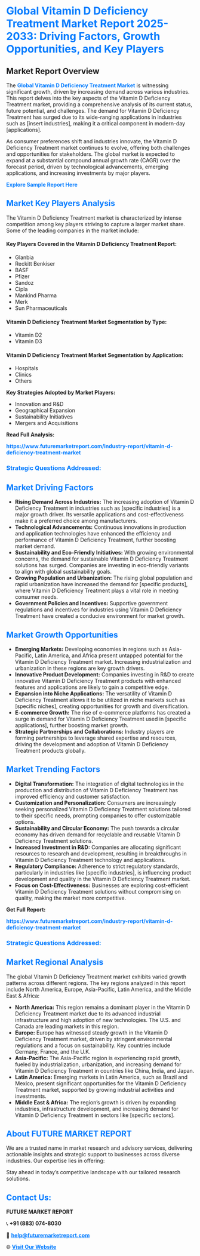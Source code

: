 <h1 style="color: #007BFF;">Global Vitamin D Deficiency Treatment Market Report 2025-2033: Driving Factors, Growth Opportunities, and Key Players</h1>

<section id="overview">
<h2>Market Report Overview</h2>
<p>The <a href="https://www.futuremarketreport.com/industry-report/vitamin-d-deficiency-treatment-market" style="color: #007BFF; text-decoration: none;"><strong>Global Vitamin D Deficiency Treatment Market</strong></a> is witnessing significant growth, driven by increasing demand across various industries. This report delves into the key aspects of the Vitamin D Deficiency Treatment market, providing a comprehensive analysis of its current status, future potential, and challenges. The demand for Vitamin D Deficiency Treatment has surged due to its wide-ranging applications in industries such as [insert industries], making it a critical component in modern-day [applications].</p>
<p>As consumer preferences shift and industries innovate, the Vitamin D Deficiency Treatment market continues to evolve, offering both challenges and opportunities for stakeholders. The global market is expected to expand at a substantial compound annual growth rate (CAGR) over the forecast period, driven by technological advancements, emerging applications, and increasing investments by major players.</p>
</section>

<section id="overview">
<p><a href="https://www.futuremarketreport.com/request-sample/reportId=107821" style="color: #007BFF; text-decoration: none;"><strong>Explore Sample Report Here</strong></a></p>
</section>

<section id="key-players">
<h2 style="color: #007BFF;">Market Key Players Analysis</h2>
<p>The Vitamin D Deficiency Treatment market is characterized by intense competition among key players striving to capture a larger market share. Some of the leading companies in the market include:</p>
<h4>Key Players Covered in the Vitamin D Deficiency Treatment Report:</h4>
<ul><li>Glanbia</li><li>Reckitt Benkiser</li><li>BASF</li><li>Pfizer</li><li>Sandoz</li><li>Cipla</li><li>Mankind Pharma</li><li>Merk</li><li>Sun Pharmaceuticals</li></ul>
<h4>Vitamin D Deficiency Treatment Market Segmentation by Type:</h4>
<ul><li>Vitamin D2</li><li>Vitamin D3</li></ul>

<h4>Vitamin D Deficiency Treatment Market Segmentation by Application:</h4>
<ul><li>Hospitals</li><li>Clinics</li><li>Others</li></ul>
<p><strong>Key Strategies Adopted by Market Players:</strong></p>
<ul>
<li>Innovation and R&D</li>
<li>Geographical Expansion</li>
<li>Sustainability Initiatives</li>
<li>Mergers and Acquisitions</li>
</ul>
</section>

<section>
<p><strong>Read Full Analysis: </strong></p><a href="https://www.futuremarketreport.com/industry-report/vitamin-d-deficiency-treatment-market" style="color: #007BFF; text-decoration: none;"><strong>https://www.futuremarketreport.com/industry-report/vitamin-d-deficiency-treatment-market</strong></a>
<h3 style="color: #007BFF;">Strategic Questions Addressed:</h3>
</section>

<section id="driving-factors">
<h2 style="color: #007BFF;">Market Driving Factors</h2>
<ul>
<li><strong>Rising Demand Across Industries:</strong> The increasing adoption of Vitamin D Deficiency Treatment in industries such as [specific industries] is a major growth driver. Its versatile applications and cost-effectiveness make it a preferred choice among manufacturers.</li>
<li><strong>Technological Advancements:</strong> Continuous innovations in production and application technologies have enhanced the efficiency and performance of Vitamin D Deficiency Treatment, further boosting market demand.</li>
<li><strong>Sustainability and Eco-Friendly Initiatives:</strong> With growing environmental concerns, the demand for sustainable Vitamin D Deficiency Treatment solutions has surged. Companies are investing in eco-friendly variants to align with global sustainability goals.</li>
<li><strong>Growing Population and Urbanization:</strong> The rising global population and rapid urbanization have increased the demand for [specific products], where Vitamin D Deficiency Treatment plays a vital role in meeting consumer needs.</li>
<li><strong>Government Policies and Incentives:</strong> Supportive government regulations and incentives for industries using Vitamin D Deficiency Treatment have created a conducive environment for market growth.</li>
</ul>
</section>

<section id="growth-opportunities">
<h2 style="color: #007BFF;">Market Growth Opportunities</h2>
<ul>
<li><strong>Emerging Markets:</strong> Developing economies in regions such as Asia-Pacific, Latin America, and Africa present untapped potential for the Vitamin D Deficiency Treatment market. Increasing industrialization and urbanization in these regions are key growth drivers.</li>
<li><strong>Innovative Product Development:</strong> Companies investing in R&D to create innovative Vitamin D Deficiency Treatment products with enhanced features and applications are likely to gain a competitive edge.</li>
<li><strong>Expansion into Niche Applications:</strong> The versatility of Vitamin D Deficiency Treatment allows it to be utilized in niche markets such as [specific niches], creating opportunities for growth and diversification.</li>
<li><strong>E-commerce Growth:</strong> The rise of e-commerce platforms has created a surge in demand for Vitamin D Deficiency Treatment used in [specific applications], further boosting market growth.</li>
<li><strong>Strategic Partnerships and Collaborations:</strong> Industry players are forming partnerships to leverage shared expertise and resources, driving the development and adoption of Vitamin D Deficiency Treatment products globally.</li>
</ul>
</section>

<section id="trending-factors">
<h2 style="color: #007BFF;">Market Trending Factors</h2>
<ul>
<li><strong>Digital Transformation:</strong> The integration of digital technologies in the production and distribution of Vitamin D Deficiency Treatment has improved efficiency and customer satisfaction.</li>
<li><strong>Customization and Personalization:</strong> Consumers are increasingly seeking personalized Vitamin D Deficiency Treatment solutions tailored to their specific needs, prompting companies to offer customizable options.</li>
<li><strong>Sustainability and Circular Economy:</strong> The push towards a circular economy has driven demand for recyclable and reusable Vitamin D Deficiency Treatment solutions.</li>
<li><strong>Increased Investment in R&D:</strong> Companies are allocating significant resources to research and development, resulting in breakthroughs in Vitamin D Deficiency Treatment technology and applications.</li>
<li><strong>Regulatory Compliance:</strong> Adherence to strict regulatory standards, particularly in industries like [specific industries], is influencing product development and quality in the Vitamin D Deficiency Treatment market.</li>
<li><strong>Focus on Cost-Effectiveness:</strong> Businesses are exploring cost-efficient Vitamin D Deficiency Treatment solutions without compromising on quality, making the market more competitive.</li>
</ul>
</section>

<section>
<p><strong>Get Full Report: </strong></p><a href="https://www.futuremarketreport.com/industry-report/vitamin-d-deficiency-treatment-market" style="color: #007BFF; text-decoration: none;"><strong>https://www.futuremarketreport.com/industry-report/vitamin-d-deficiency-treatment-market</strong></a>
<h3 style="color: #007BFF;">Strategic Questions Addressed:</h3>
</section>


<section id="regional-analysis">
<h2 style="color: #007BFF;">Market Regional Analysis</h2>
<p>The global Vitamin D Deficiency Treatment market exhibits varied growth patterns across different regions. The key regions analyzed in this report include North America, Europe, Asia-Pacific, Latin America, and the Middle East & Africa:</p>
<ul>
<li><strong>North America:</strong> This region remains a dominant player in the Vitamin D Deficiency Treatment market due to its advanced industrial infrastructure and high adoption of new technologies. The U.S. and Canada are leading markets in this region.</li>
<li><strong>Europe:</strong> Europe has witnessed steady growth in the Vitamin D Deficiency Treatment market, driven by stringent environmental regulations and a focus on sustainability. Key countries include Germany, France, and the U.K.</li>
<li><strong>Asia-Pacific:</strong> The Asia-Pacific region is experiencing rapid growth, fueled by industrialization, urbanization, and increasing demand for Vitamin D Deficiency Treatment in countries like China, India, and Japan.</li>
<li><strong>Latin America:</strong> Emerging markets in Latin America, such as Brazil and Mexico, present significant opportunities for the Vitamin D Deficiency Treatment market, supported by growing industrial activities and investments.</li>
<li><strong>Middle East & Africa:</strong> The region’s growth is driven by expanding industries, infrastructure development, and increasing demand for Vitamin D Deficiency Treatment in sectors like [specific sectors].</li>
</ul>
</section>

<footer>
<h2 style="color: #007BFF;">About FUTURE MARKET REPORT</h2>
<p>We are a trusted name in market research and advisory services, delivering actionable insights and strategic support to businesses across diverse industries. Our expertise lies in offering:</p>

<p>Stay ahead in today’s competitive landscape with our tailored research solutions.</p>

<h2 style="color: #007BFF;">Contact Us:</h2>
<p><strong>FUTURE MARKET REPORT</strong></p>
<p>📞 <strong>+91 (883) 074-8030</strong></p>
<p>📧 <strong><a href="mailto:help@futuremarketreport.com" style="color: #007BFF;">help@futuremarketreport.com</a></strong></p>
<p>🌐 <strong><a href="https://www.futuremarketreport.com/" style="color: #007BFF;">Visit Our Website</a></strong></p>
</footer>